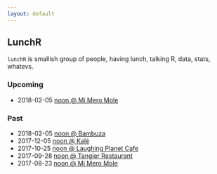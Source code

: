```yaml
---
layout: default
---
```


## LunchR

`lunchR` is smallish group of people, having lunch, talking R,
data, stats, whatevs.

### Upcoming

<!-- Coming soon ... -->

* 2018-02-05 [noon @ Mi Mero Mole](https://www.meetup.com/portland-r-user-group/events/247656593/)

### Past

* 2018-02-05 [noon @ Bambuza](https://www.meetup.com/portland-r-user-group/events/246654046)
* 2017-12-05 [noon @ Kalé](https://www.meetup.com/portland-r-user-group/events/245289239)
* 2017-10-25 [noon @ Laughing Planet Cafe](https://www.meetup.com/portland-r-user-group/events/244320785)
* 2017-09-28 [noon @ Tangier Restaurant](https://www.meetup.com/portland-r-user-group/events/243188678)
* 2017-08-23 [noon @ Mi Mero Mole](https://www.meetup.com/portland-r-user-group/events/241918971/)
